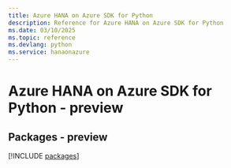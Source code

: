 ```yaml
---
title: Azure HANA on Azure SDK for Python
description: Reference for Azure HANA on Azure SDK for Python
ms.date: 03/10/2025
ms.topic: reference
ms.devlang: python
ms.service: hanaonazure
---
```

# Azure HANA on Azure SDK for Python - preview
## Packages - preview
[!INCLUDE [packages](hana-on-azure-index.md)]